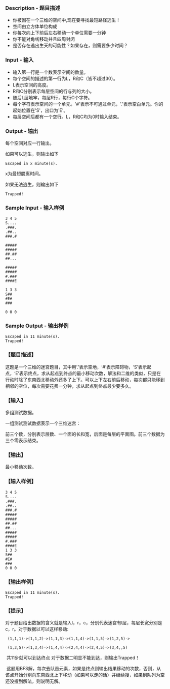 ### Description - 题目描述

- 你被困在一个三维的空间中,现在要寻找最短路径逃生！
- 空间由立方体单位构成
- 你每次向上下前后左右移动一个单位需要一分钟
- 你不能对角线移动并且四周封闭
- 是否存在逃出生天的可能性？如果存在，则需要多少时间？

### Input - 输入

 - 输入第一行是一个数表示空间的数量。
 - 每个空间的描述的第一行为L，R和C（皆不超过30）。
 - L表示空间的高度。
 - R和C分别表示每层空间的行与列的大小。
 - 随后L层地牢，每层R行，每行C个字符。
 - 每个字符表示空间的一个单元。'#'表示不可通过单元，'.'表示空白单元。你的起始位置在'S'，出口为'E'。
 - 每层空间后都有一个空行。L，R和C均为0时输入结束。

### Output - 输出

每个空间对应一行输出。

如果可以逃生，则输出如下

```
Escaped in x minute(s).
```

x为最短脱离时间。

如果无法逃生，则输出如下

```
Trapped!
```

### Sample Input - 输入样例
```
3 4 5
S....
.###.
.##..
###.#

#####
#####
##.##
##...

#####
#####
#.###
####E

1 3 3
S##
#E#
###

0 0 0
```

### Sample Output - 输出样例

```
Escaped in 11 minute(s).
Trapped!
```

### 【题目描述】

这题是一个三维的迷宫题目，其中用‘.’表示空地，‘#’表示障碍物，‘S’表示起点，‘E’表示终点，求从起点到终点的最小移动次数，解法和二维的类似，只是在行动时除了东南西北移动外还多了上下。可以上下左右前后移动，每次都只能移到相邻的空位，每次需要花费一分钟，求从起点到终点最少要多久。

### 【输入】

多组测试数据。

一组测试测试数据表示一个三维迷宫：

前三个数，分别表示层数、一个面的长和宽，后面是每层的平面图。前三个数据为三个零表示结束。

### 【输出】

最小移动次数。

### 【输入样例】

```
3 4 5
S....
.###.
.##..
###.#
#####
#####
##.##
##...
#####
#####
#.###
####E
1 3 3
S##
#E#
###
0 0 0
```

### 【输出样例】

```
Escaped in 11 minute(s).
Trapped!
```

### 【提示】

对于题目给出数据的含义就是输入l，r，c，分别代表迷宫有l层，每层长宽分别是c，r。对于数据以可以这样移动:

````
 (1,1,1)->(1,1,2)->(1,1,3)->(1,1,4)->(1,1,5)->(1,2,5)->

 (1,3,5)->(1,3,4)->(1,4,4)->(2,4,4)->(2,4,5)->(3,4,,5)

````
 共11步就可以到达终点 对于数据二明显不能到达，则输出Trapped！

 这题用BFS解，每次去队首元素，如果是终点则输出结果移动的次数，否则，从该点开始分别向东南西北上下移动（如果可以走的话）并继续搜，如果到队列为空还没搜到解法，则说明无解。


